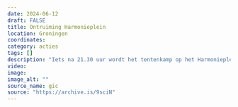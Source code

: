 ```yaml
---
date: 2024-06-12
draft: FALSE
title: Ontruiming Harmonieplein
location: Groningen
coordinates: 
category: acties
tags: []
description: "Iets na 21.30 uur wordt het tentenkamp op het Harmonieplein in Groningen ontruimd door de politie."
video: 
image: 
image_alt: ""
source_name: gic
source: "https://archive.is/9sciN"
---
```

